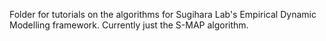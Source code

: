 Folder for tutorials on the algorithms for Sugihara Lab's Empirical Dynamic 
Modelling framework. 
Currently just the S-MAP algorithm.
